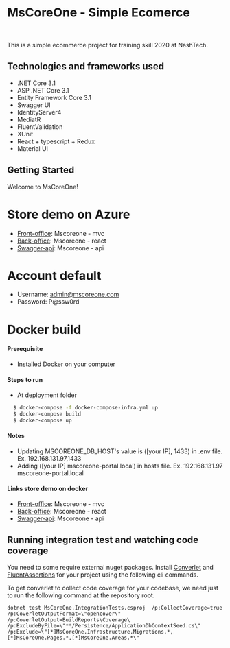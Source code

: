 
 # MsCoreOne - Simple Ecomerce

<br/>

This is a simple ecommerce project for training skill 2020 at NashTech.


## Technologies and frameworks used
* .NET Core 3.1
* ASP .NET Core 3.1
* Entity Framework Core 3.1
* Swagger UI
* IdentityServer4
* MediatR
* FluentValidation
* XUnit
* React + typescript + Redux
* Material UI


## Getting Started

Welcome to MsCoreOne!


# Store demo on Azure
 - [Front-office](https://mscoreonemvc.azurewebsites.net/): Mscoreone - mvc
 - [Back-office](https://mscoreone.z23.web.core.windows.net/): Mscoreone - react
 - [Swagger-api](https://mscoreone.azurewebsites.net/): Mscoreone - api


# Account default
 - Username: admin@mscoreone.com
 - Password: P@ssw0rd


# Docker build

#### Prerequisite

 - Installed Docker on your computer

#### Steps to run

- At deployment folder

```sh
  $ docker-compose -f docker-compose-infra.yml up
  $ docker-compose build
  $ docker-compose up
```

#### Notes

- Updating MSCOREONE_DB_HOST's value is ([your IP], 1433) in .env file. Ex. 192.168.131.97,1433
- Adding ([your IP] mscoreone-portal.local) in hosts file. Ex. 192.168.131.97 mscoreone-portal.local

#### Links store demo on docker

 - [Front-office](http://mscoreone-portal.local:5003/): Mscoreone - mvc
 - [Back-office](http://mscoreone-portal.local:3000/): Mscoreone - react
 - [Swagger-api](http://mscoreone-portal.local:5001/): Mscoreone - api

## Running integration test and watching code coverage

You need to some require external nuget packages. Install [Converlet](https://www.nuget.org/packages/coverlet.msbuild/) and [FluentAssertions](https://www.nuget.org/packages/FluentAssertions/) for your project using the following cli commands.

To get converlet to collect code coverage for your codebase, we need just to run the following command at the repository root.

```
dotnet test MsCoreOne.IntegrationTests.csproj  /p:CollectCoverage=true /p:CoverletOutputFormat=\"opencover\" /p:CoverletOutput=BuildReports\Coverage\ /p:ExcludeByFile=\"**/Persistence/ApplicationDbContextSeed.cs\" /p:Exclude=\"[*]MsCoreOne.Infrastructure.Migrations.*,[*]MsCoreOne.Pages.*,[*]MsCoreOne.Areas.*\"

```